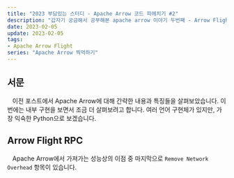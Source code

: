 ```yaml
---
title: "2023 부담있는 스터디 - Apache Arrow 코드 파헤치기 #2"
description: "갑자기 궁금해서 공부해본 apache arrow 이야기 두번째 - Arrow Flight RPC"
date: 2023-02-05
update: 2023-02-05
tags:
- Apache Arrow Flight
series: "Apache Arrow 찍먹하기"
---
```


## 서문
&nbsp;&nbsp; 이전 포스트에서 Apache Arrow에 대해 간략한 내용과 특징들을 살펴보았습니다. 이번에는 내부 구현을 보면서 조금 더 살펴보려고 합니다. 여러 언어 구현체가 있지만, 가장 익숙한 Python으로 보겠습니다.

## Arrow Flight RPC

&nbsp;&nbsp; Apache Arrow에서 가져가는 성능상의 이점 중 마지막으로 `Remove Network Overhead` 항목이 있습니다.
